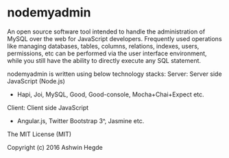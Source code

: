 # nodemyadmin

An open source software tool intended to handle the administration of MySQL over the web for JavaScript developers. Frequently used operations like managing databases, tables, columns, relations, indexes, users, permissions, etc can be performed via the user interface environment, while you still have the ability to directly execute any SQL statement.


nodemyadmin is written using below technology stacks:
Server: Server side JavaScript (Node.js)
* Hapi, Joi, MySQL, Good, Good-console, Mocha+Chai+Expect etc.

Client: Client side JavaScript
* Angular.js, Twitter Bootstrap 3^, Jasmine etc.

The MIT License (MIT)

Copyright (c) 2016 Ashwin Hegde
